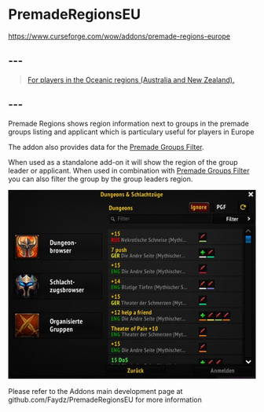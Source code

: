 # **PremadeRegionsEU**

https://www.curseforge.com/wow/addons/premade-regions-europe


## ---

> [For players in the Oceanic regions (Australia and New Zealand).](https://www.curseforge.com/wow/addons/premade-regions)

## ---

 

Premade Regions shows region information next to groups in the premade groups listing and applicant which is particulary useful for players in Europe

The addon also provides data for the [Premade Groups Filter](https://www.curseforge.com/wow/addons/premade-groups-filter).

When used as a standalone add-on it will show the region of the group leader or applicant. When used in combination with [Premade Groups Filter](https://www.curseforge.com/wow/addons/premade-groups-filter) you can also filter the group by the group leaders region.

![Screenshot](screenshot.png)

 Please refer to the Addons main development page at github.com/Faydz/PremadeRegionsEU for more information
